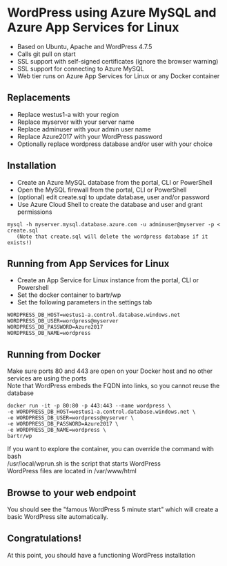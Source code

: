 # WordPress using Azure MySQL and Azure App Services for Linux
* Based on Ubuntu, Apache and WordPress 4.7.5
* Calls git pull on start
* SSL support with self-signed certificates (ignore the browser warning)
* SSL support for connecting to Azure MySQL
* Web tier runs on Azure App Services for Linux or any Docker container

## Replacements
* Replace westus1-a with your region
* Replace myserver with your server name
* Replace adminuser with your admin user name
* Replace Azure2017 with your WordPress password
* Optionally replace wordpress database and/or user with your choice

## Installation
* Create an Azure MySQL database from the portal, CLI or PowerShell
* Open the MySQL firewall from the portal, CLI or PowerShell
* (optional) edit create.sql to update database, user and/or password
* Use Azure Cloud Shell to create the database and user and grant permissions
```
mysql -h myserver.mysql.database.azure.com -u adminuser@myserver -p < create.sql
   (Note that create.sql will delete the wordpress database if it exists!)
```

## Running from App Services for Linux
* Create an App Service for Linux instance from the portal, CLI or Powershell
* Set the docker container to bartr/wp
* Set the following parameters in the settings tab
```
WORDPRESS_DB_HOST=westus1-a.control.database.windows.net
WORDPRESS_DB_USER=wordpress@myserver
WORDPRESS_DB_PASSWORD=Azure2017
WORDPRESS_DB_NAME=wordpress
```

## Running from Docker
Make sure ports 80 and 443 are open on your Docker host and no other services are using the ports  
Note that WordPress embeds the FQDN into links, so you cannot reuse the database
```
docker run -it -p 80:80 -p 443:443 --name wordpress \
-e WORDPRESS_DB_HOST=westus1-a.control.database.windows.net \
-e WORDPRESS_DB_USER=wordpress@myserver \
-e WORDPRESS_DB_PASSWORD=Azure2017 \
-e WORDPRESS_DB_NAME=wordpress \
bartr/wp
```
If you want to explore the container, you can override the command with bash  
/usr/local/wprun.sh is the script that starts WordPress  
WordPress files are located in /var/www/html

## Browse to your web endpoint
You should see the "famous WordPress 5 minute start" which will create a basic WordPress site automatically.

## Congratulations!
At this point, you should have a functioning WordPress installation
